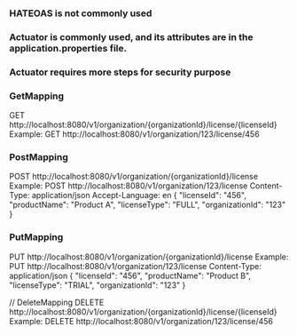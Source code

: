### HATEOAS is not commonly used
### Actuator is commonly used, and its attributes are in the application.properties file.
### Actuator requires more steps for security purpose
### GetMapping
GET http://localhost:8080/v1/organization/{organizationId}/license/{licenseId}
Example: GET http://localhost:8080/v1/organization/123/license/456
### PostMapping
POST http://localhost:8080/v1/organization/{organizationId}/license
Example: POST http://localhost:8080/v1/organization/123/license
Content-Type: application/json
Accept-Language: en
{
"licenseId": "456",
"productName": "Product A",
"licenseType": "FULL",
"organizationId": "123"
}

### PutMapping
PUT http://localhost:8080/v1/organization/{organizationId}/license
Example: PUT http://localhost:8080/v1/organization/123/license
Content-Type: application/json
{
"licenseId": "456",
"productName": "Product B",
"licenseType": "TRIAL",
"organizationId": "123"
}

// DeleteMapping
DELETE http://localhost:8080/v1/organization/{organizationId}/license/{licenseId}
Example: DELETE http://localhost:8080/v1/organization/123/license/456
